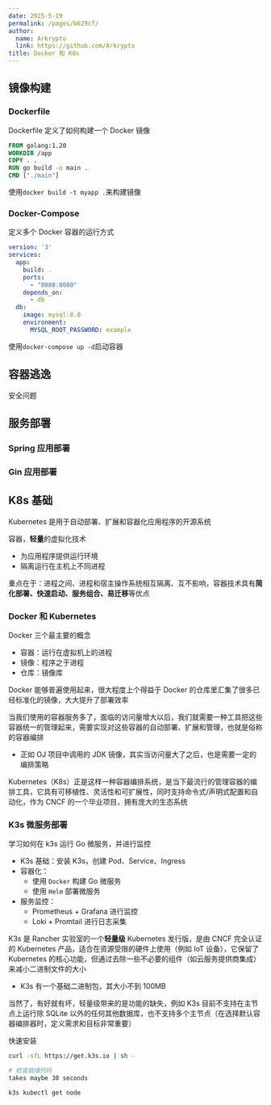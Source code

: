 ```yaml
---
date: 2025-5-19
permalink: /pages/b629cf/
author: 
  name: Arkrypto
  link: https://github.com/Arkrypto
title: Docker 和 K8s
---
```


## 镜像构建

### Dockerfile

Dockerfile 定义了如何构建一个 Docker 镜像

```dockerfile
FROM golang:1.20
WORKDIR /app
COPY . .
RUN go build -o main .
CMD ["./main"]
```

使用`docker build -t myapp .`来构建镜像

### Docker-Compose

定义多个 Docker 容器的运行方式

```yaml
version: '3'
services:
  app:
    build: .
    ports:
      - "8080:8080"
    depends_on:
      - db
  db:
    image: mysql:8.0
    environment:
      MYSQL_ROOT_PASSWORD: example
```

使用`docker-compose up -d`启动容器

## 容器逃逸

安全问题

## 服务部署

### Spring 应用部署

### Gin 应用部署



## K8s 基础

Kubernetes 是用于自动部署、扩展和容器化应用程序的开源系统

容器，**轻量**的虚拟化技术

- 为应用程序提供运行环境
- 隔离运行在主机上不同进程

重点在于：进程之间、进程和宿主操作系统相互隔离、互不影响，容器技术具有**简化部署、快速启动、服务组合、易迁移**等优点

### Docker 和 Kubernetes

Docker 三个最主要的概念

- 容器：运行在虚拟机上的进程
- 镜像：程序之于进程
- 仓库：镜像库

Docker 能够普遍使用起来，很大程度上个得益于 Docker 的仓库里汇集了很多已经标准化的镜像，大大提升了部署效率

当我们使用的容器服务多了，面临的访问量增大以后，我们就需要一种工具把这些容器统一的管理起来，需要实现对这些容器的自动部署、扩展和管理，也就是俗称的容器编排

- 正如 OJ 项目中调用的 JDK 镜像，其实当访问量大了之后，也是需要一定的编排策略

Kubernetes（K8s）正是这样一种容器编排系统，是当下最流行的管理容器的编排工具，它具有可移植性、灵活性和可扩展性，同时支持命令式/声明式配置和自动化，作为 CNCF 的一个毕业项目，拥有庞大的生态系统

### K3s 微服务部署

学习如何在 k3s 运行 Go 微服务，并进行监控

- K3s 基础：安装 K3s，创建 Pod、Service、Ingress
- 容器化：
  - 使用 `Docker` 构建 Go 微服务
  - 使用 `Helm` 部署微服务
- 服务监控：
  - Prometheus + Grafana 进行监控
  - Loki + Promtail 进行日志采集

K3s 是 Rancher 实验室的一个**轻量级** Kubernetes 发行版，是由 CNCF 完全认证的 Kubernetes 产品，适合在资源受限的硬件上使用（例如 IoT 设备），它保留了 Kubernetes 的核心功能，但通过去除一些不必要的组件（如云服务提供商集成）来减小二进制文件的大小

- K3s 有一个基础二进制包，其大小不到 100MB

当然了，有好就有坏，轻量级带来的是功能的缺失，例如 K3s 目前不支持在主节点上运行除 SQLite 以外的任何其他数据库，也不支持多个主节点（在选择默认容器编排器时，定义需求和目标非常重要）

快速安装

```sh
curl -sfL https://get.k3s.io | sh -

# 检查就绪代码
takes maybe 30 seconds

k3s kubectl get node
```

